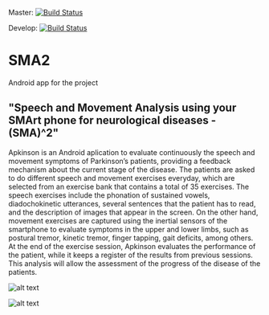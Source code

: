 Master: [![Build Status](https://travis-ci.org/jcvasquezc/SMA2.svg?branch=master)](https://travis-ci.org/jcvasquezc/SMA2)

Develop: [![Build Status](https://travis-ci.org/jcvasquezc/SMA2.svg?branch=develop)](https://travis-ci.org/jcvasquezc/SMA2)

# SMA2

Android app for the project 

## "Speech and Movement Analysis using your SMArt phone for neurological diseases - (SMA)^2"

Apkinson is an Android aplication to evaluate continuously the speech and movement symptoms of Parkinson’s patients, providing a feedback mechanism about the current stage of the disease. The patients are asked to do different speech and movement exercises everyday, which are selected from an exercise bank that contains a total of 35 exercises. The speech exercises include the phonation of sustained vowels, diadochokinetic utterances, several sentences that the patient has to read, and the description of images that appear in the screen. On the other hand, movement exercises are captured using the inertial sensors of the smartphone to evaluate symptoms in the upper and lower limbs, such as postural tremor, kinetic tremor, finger tapping, gait deficits, among others.
At the end of the exercise session, Apkinson evaluates the performance of the patient, while it keeps a register of the results from previous sessions. This analysis will allow the assessment of the progress of the disease of the patients.

![alt text](https://jcvasquezc.github.io/software/apkinson/Apkinson1.png)

![alt text](https://jcvasquezc.github.io/software/apkinson/Apkinson2.png)
